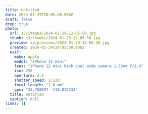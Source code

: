 ```yaml
---
title: Untitled
date: 2024-01-29T20:05:50.000Z
draft: false
drop: true
photo:
  url: s3/images/2024-01-29-12-05-50.jpg
  thumb: s3/thumbs/2024-01-29-12-05-50.jpg
  preview: s3/previews/2024-01-29-12-05-50.jpg
  created: 2024-01-29T20:05:50.000Z
  exif:
    make: Apple
    model: "iPhone 12 mini"
    lens: "iPhone 12 mini back dual wide camera 1.55mm f/2.4"
    iso: 250
    aperture: 2.4
    shutter_speed: 1/120
    focal_length: "1.6 mm"
    gps: "33.758897 -118.012231"
  title: Untitled
  caption: null
links: []
---
```

